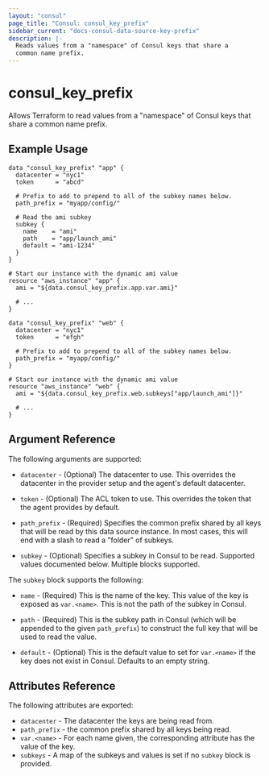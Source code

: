 ```yaml
---
layout: "consul"
page_title: "Consul: consul_key_prefix"
sidebar_current: "docs-consul-data-source-key-prefix"
description: |-
  Reads values from a "namespace" of Consul keys that share a
  common name prefix.
---
```


# consul_key_prefix

Allows Terraform to read values from a "namespace" of Consul keys that
share a common name prefix.

## Example Usage

```hcl
data "consul_key_prefix" "app" {
  datacenter = "nyc1"
  token      = "abcd"

  # Prefix to add to prepend to all of the subkey names below.
  path_prefix = "myapp/config/"

  # Read the ami subkey
  subkey {
    name    = "ami"
    path    = "app/launch_ami"
    default = "ami-1234"
  }
}

# Start our instance with the dynamic ami value
resource "aws_instance" "app" {
  ami = "${data.consul_key_prefix.app.var.ami}"

  # ...
}
```

```hcl
data "consul_key_prefix" "web" {
  datacenter = "nyc1"
  token      = "efgh"

  # Prefix to add to prepend to all of the subkey names below.
  path_prefix = "myapp/config/"
}

# Start our instance with the dynamic ami value
resource "aws_instance" "web" {
  ami = "${data.consul_key_prefix.web.subkeys["app/launch_ami"]}"

  # ...
}
```

## Argument Reference

The following arguments are supported:

* `datacenter` - (Optional) The datacenter to use. This overrides the
  datacenter in the provider setup and the agent's default datacenter.

* `token` - (Optional) The ACL token to use. This overrides the
  token that the agent provides by default.

* `path_prefix` - (Required) Specifies the common prefix shared by all keys
  that will be read by this data source instance. In most cases, this will
  end with a slash to read a "folder" of subkeys.

* `subkey` - (Optional) Specifies a subkey in Consul to be read. Supported
  values documented below. Multiple blocks supported.

The `subkey` block supports the following:

* `name` - (Required) This is the name of the key. This value of the
  key is exposed as `var.<name>`. This is not the path of the subkey
  in Consul.

* `path` - (Required) This is the subkey path in Consul (which will be appended
  to the given `path_prefix`) to construct the full key that will be used
  to read the value.

* `default` - (Optional) This is the default value to set for `var.<name>`
  if the key does not exist in Consul. Defaults to an empty string.

## Attributes Reference

The following attributes are exported:

* `datacenter` - The datacenter the keys are being read from.
* `path_prefix` - the common prefix shared by all keys being read.
* `var.<name>` - For each name given, the corresponding attribute
  has the value of the key.
* `subkeys` - A map of the subkeys and values is set if no `subkey`
  block is provided.
